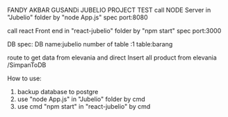 FANDY AKBAR GUSANDi JUBELIO PROJECT TEST
call NODE Server in "Jubelio" folder by "node App.js"
spec port:8080

call react Front end in "react-jubelio" folder by "npm start"
spec port:3000

DB spec:
DB name:jubelio
number of table :1 
table:barang

route to get data from elevania and direct Insert all product from elevania
/SimpanToDB

How to use:
1. backup database to postgre
2. use "node App.js" in "Jubelio" folder by cmd 
3. use cmd "npm start" in "react-jubelio" by cmd




